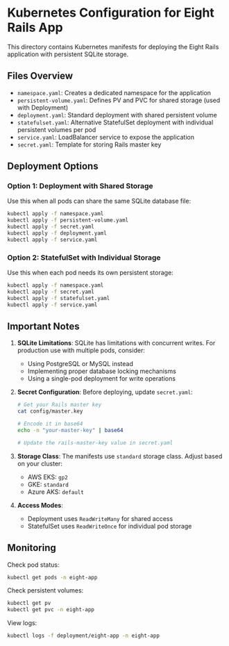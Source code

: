# Kubernetes Configuration for Eight Rails App

This directory contains Kubernetes manifests for deploying the Eight Rails application with persistent SQLite storage.

## Files Overview

- `namespace.yaml`: Creates a dedicated namespace for the application
- `persistent-volume.yaml`: Defines PV and PVC for shared storage (used with Deployment)
- `deployment.yaml`: Standard deployment with shared persistent volume
- `statefulset.yaml`: Alternative StatefulSet deployment with individual persistent volumes per pod
- `service.yaml`: LoadBalancer service to expose the application
- `secret.yaml`: Template for storing Rails master key

## Deployment Options

### Option 1: Deployment with Shared Storage
Use this when all pods can share the same SQLite database file:

```bash
kubectl apply -f namespace.yaml
kubectl apply -f persistent-volume.yaml
kubectl apply -f secret.yaml
kubectl apply -f deployment.yaml
kubectl apply -f service.yaml
```

### Option 2: StatefulSet with Individual Storage
Use this when each pod needs its own persistent storage:

```bash
kubectl apply -f namespace.yaml
kubectl apply -f secret.yaml
kubectl apply -f statefulset.yaml
kubectl apply -f service.yaml
```

## Important Notes

1. **SQLite Limitations**: SQLite has limitations with concurrent writes. For production use with multiple pods, consider:
   - Using PostgreSQL or MySQL instead
   - Implementing proper database locking mechanisms
   - Using a single-pod deployment for write operations

2. **Secret Configuration**: Before deploying, update `secret.yaml`:
   ```bash
   # Get your Rails master key
   cat config/master.key
   
   # Encode it in base64
   echo -n "your-master-key" | base64
   
   # Update the rails-master-key value in secret.yaml
   ```

3. **Storage Class**: The manifests use `standard` storage class. Adjust based on your cluster:
   - AWS EKS: `gp2`
   - GKE: `standard`
   - Azure AKS: `default`

4. **Access Modes**:
   - Deployment uses `ReadWriteMany` for shared access
   - StatefulSet uses `ReadWriteOnce` for individual pod storage

## Monitoring

Check pod status:
```bash
kubectl get pods -n eight-app
```

Check persistent volumes:
```bash
kubectl get pv
kubectl get pvc -n eight-app
```

View logs:
```bash
kubectl logs -f deployment/eight-app -n eight-app
```